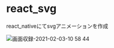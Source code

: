 # react_svg

react_nativeにてsvgアニメーションを作成

![画面収録-2021-02-03-10 58 44](https://user-images.githubusercontent.com/1549408/106687664-ec4ddb00-660f-11eb-8c64-992b131f8482.gif)
